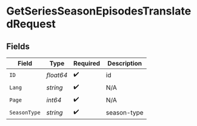 # GetSeriesSeasonEpisodesTranslatedRequest


## Fields

| Field              | Type               | Required           | Description        |
| ------------------ | ------------------ | ------------------ | ------------------ |
| `ID`               | *float64*          | :heavy_check_mark: | id                 |
| `Lang`             | *string*           | :heavy_check_mark: | N/A                |
| `Page`             | *int64*            | :heavy_check_mark: | N/A                |
| `SeasonType`       | *string*           | :heavy_check_mark: | season-type        |